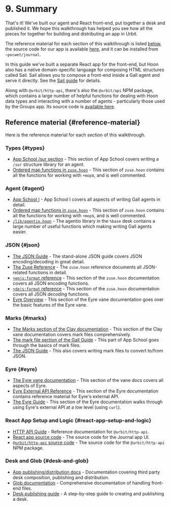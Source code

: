 # 9. Summary

That's it! We've built our agent and React front-end, put together a desk and published it. We hope this walkthrough has helped you see how all the pieces for together for building and distributing an app in Urbit.

The reference material for each section of this walkthrough is listed [below](#reference-material), the source code for our app is available [here](https://github.com/urbit/docs-examples/tree/main/journal-app), and it can be installed from `~pocwet/journal`.

In this guide we've built a separate React app for the front-end, but Hoon also has a native domain-specific language for composing HTML structures called Sail. Sail allows you to compose a front-end inside a Gall agent and serve it directly. See the [Sail guide](../../hoon/guides/sail.md) for details.

Along with `@urbit/http-api`, there's also the `@urbit/api` NPM package, which contains a large number of helpful functions for dealing with Hoon data types and interacting with a number of agents - particularly those used by the Groups app. Its source code is [available here](https://github.com/urbit/urbit/tree/master/pkg/npm/api).

## Reference material {#reference-material}

Here is the reference material for each section of this walkthrough.

### Types {#types}

- [App School /sur section](../app-school/7-sur-and-marks.md#sur) - This section of App School covers writing a `/sur` structure library for an agent.
- [Ordered map functions in `zuse.hoon`](https://github.com/urbit/urbit/blob/master/pkg/arvo/sys/zuse.hoon#L5284-L5688) - This section of `zuse.hoon` contains all the functions for working with `+mop`s, and is well commented.

### Agent {#agent}

- [App School I](../app-school) - App School I covers all aspects of writing Gall agents in detail.
- [Ordered map functions in `zuse.hoon`](https://github.com/urbit/urbit/blob/master/pkg/arvo/sys/zuse.hoon#L5284-L5688) - This section of `zuse.hoon` contains all the functions for working with `+mop`s, and is well commented.
- [`/lib/agentio.hoon`](https://github.com/urbit/urbit/blob/master/pkg/base-dev/lib/agentio.hoon) - The agentio library in the `%base` desk contains a large number of useful functions which making writing Gall agents easier.

### JSON {#json}

- [The JSON Guide](../../hoon/guides/json-guide.md) - The stand-alone JSON guide covers JSON encoding/decoding in great detail.
- [The Zuse Reference](../../hoon/reference/zuse) - The `zuse.hoon` reference documents all JSON-related functions in detail.
- [`+enjs:format` reference](../../hoon/reference/zuse/2d_1-5.md#enjsformat) - This section of the `zuse.hoon` documentation covers all JSON encoding functions.
- [`+dejs:format` reference](../../hoon/reference/zuse/2d_6.md) - This section of the `zuse.hoon` documentation covers all JSON _decoding_ functions.
- [Eyre Overview](../../urbit-os/kernel/eyre) - This section of the Eyre vane documentation goes over the basic features of the Eyre vane.

### Marks {#marks}

- [The Marks section of the Clay documentation](../../urbit-os/kernel/clay/guides/marks) - This section of the Clay vane documentation covers mark files comprehensively.
- [The mark file section of the Gall Guide](../app-school/7-sur-and-marks.md#mark-files) - This part of App School goes through the basics of mark files.
- [The JSON Guide](../../hoon/guides/json-guide.md) - This also covers writing mark files to convert to/from JSON.

### Eyre {#eyre}

- [The Eyre vane documentation](../../urbit-os/kernel/eyre) - This section of the vane docs covers all aspects of Eyre.
- [Eyre External API Reference](../../urbit-os/kernel/eyre/reference/external-api-ref.md) - This section of the Eyre documentation contains reference material for Eyre's external API.
- [The Eyre Guide](../../urbit-os/kernel/eyre/guides/guide.md) - This section of the Eyre documentation walks through using Eyre's external API at a low level (using `curl`).

### React App Setup and Logic {#react-app-setup-and-logic}

- [HTTP API Guide](../../build-on-urbit/tools/js-libs/http-api-guide.md) - Reference documentation for `@urbit/http-api`.
- [React app source code](https://github.com/urbit/docs-examples/tree/main/journal-app/ui) - The source code for the Journal app UI.
- [`@urbit/http-api` source code](https://github.com/urbit/urbit/tree/master/pkg/npm/http-api) - The source code for the `@urbit/http-api` NPM package.

### Desk and Glob {#desk-and-glob}

- [App publishing/distribution docs](../../userspace/apps/guides/software-distribution.md) - Documentation covering third party desk composition, publishing and distribution.
- [Glob documentation](../../userspace/apps/reference/dist/glob.md) - Comprehensive documentation of handling front-end files.
- [Desk publishing guide](../../userspace/apps/guides/software-distribution.md) - A step-by-step guide to creating and publishing a desk.
